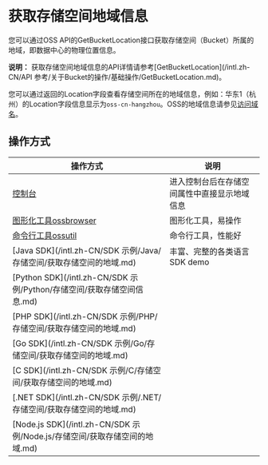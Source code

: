 # 获取存储空间地域信息

您可以通过OSS API的GetBucketLocation接口获取存储空间（Bucket）所属的地域，即数据中心的物理位置信息。

**说明：** 获取存储空间地域信息的API详情请参考[GetBucketLocation](/intl.zh-CN/API 参考/关于Bucket的操作/基础操作/GetBucketLocation.md)。

您可以通过返回的Location字段查看存储空间所在的地域信息，例如：华东1（杭州）的Location字段信息显示为`oss-cn-hangzhou`。OSS的地域信息请参见[访问域名](/intl.zh-CN/开发指南/访问域名（Endpoint）/访问域名和数据中心.md)。

## 操作方式

|操作方式|说明|
|----|--|
|[控制台](https://home.console.aliyun.com)|进入控制台后在存储空间属性中直接显示地域信息|
|[图形化工具ossbrowser](/intl.zh-CN/常用工具/图形化管理工具ossbrowser/快速开始.md)|图形化工具，易操作|
|[命令行工具ossutil](/intl.zh-CN/常用工具/命令行工具ossutil/常用命令/ls.md)|命令行工具，性能好|
|[Java SDK](/intl.zh-CN/SDK 示例/Java/存储空间/获取存储空间的地域.md)|丰富、完整的各类语言SDK demo|
|[Python SDK](/intl.zh-CN/SDK 示例/Python/存储空间/获取存储空间信息.md)|
|[PHP SDK](/intl.zh-CN/SDK 示例/PHP/存储空间/获取存储空间的地域.md)|
|[Go SDK](/intl.zh-CN/SDK 示例/Go/存储空间/获取存储空间的地域.md)|
|[C SDK](/intl.zh-CN/SDK 示例/C/存储空间/获取存储空间的地域.md)|
|[.NET SDK](/intl.zh-CN/SDK 示例/.NET/存储空间/获取存储空间的地域.md)|
|[Node.js SDK](/intl.zh-CN/SDK 示例/Node.js/存储空间/获取存储空间的地域.md)|

